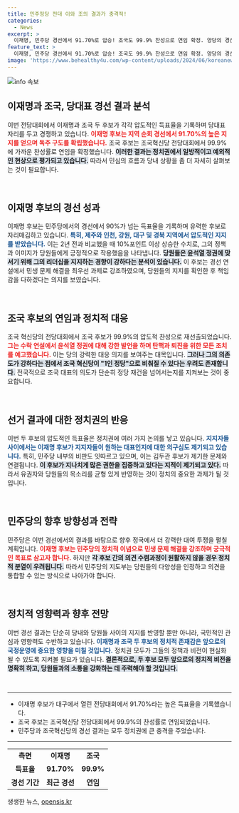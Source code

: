 ```yaml
---
title: 민주정당 전대 이와 조의 결과가 충격적!
categories:
  - News
excerpt: >
  이재명, 민주당 경선에서 91.70%로 압승! 조국도 99.9% 찬성으로 연임 확정. 양당의 경선 결과에 정치권은 큰 반응, 1인 정당 우려 목소리 높아져! 클릭하여 자세히 알아보세요!
feature_text: >
  이재명, 민주당 경선에서 91.70%로 압승! 조국도 99.9% 찬성으로 연임 확정. 양당의 경선 결과에 정치권은 큰 반응, 1인 정당 우려 목소리 높아져! 클릭하여 자세히 알아보세요!
image: 'https://www.behealthy4u.com/wp-content/uploads/2024/06/koreanews.jpg'
---
```


<p><img src="https://www.behealthy4u.com/wp-content/uploads/2024/06/koreanews.jpg" alt="info 속보" /></p>

<h2 data-ke-size="size26">이재명과 조국, 당대표 경선 결과 분석</h2>

<p data-ke-size="size16">이번 전당대회에서 이재명과 조국 두 후보가 각각 압도적인 득표율을 기록하며 당대표 자리를 두고 경쟁하고 있습니다. <b><span style="color: #ee2323;">이재명 후보는 지역 순회 경선에서 91.70%의 높은 지지를 얻으며 독주 구도를 확립했습니다.</span></b> 조국 후보는 조국혁신당 전당대회에서 99.9%에 가까운 찬성률로 연임을 확정했습니다. <b><span style="background-color: #21538527;">이러한 결과는 정치권에서 일방적이고 예외적인 현상으로 평가되고 있습니다.</span></b> 따라서 민심의 흐름과 당내 상황을 좀 더 자세히 살펴보는 것이 필요합니다.</p>

<p data-ke-size="size16">&nbsp;</p>

<h2 data-ke-size="size26">이재명 후보의 경선 성과</h2>

<p data-ke-size="size16">이재명 후보는 민주당에서의 경선에서 90%가 넘는 득표율을 기록하며 유력한 후보로 자리매김하고 있습니다. <b><span style="color: #1a5490;">특히, 제주와 인천, 강원, 대구 및 경북 지역에서 압도적인 지지를 받았습니다.</span></b> 이는 2년 전과 비교했을 때 10%포인트 이상 상승한 수치로, 그의 정책과 이미지가 당원들에게 긍정적으로 작용했음을 나타냅니다. <b><span style="background-color: #21538527;">당원들은 윤석열 정권에 맞서기 위해 그의 리더십을 지지하는 경향이 강하다는 분석이 있습니다.</span></b> 이 후보는 경선 연설에서 민생 문제 해결을 최우선 과제로 강조하였으며, 당원들의 지지를 확인한 후 책임감을 다하겠다는 의지를 보였습니다.</p>

<p data-ke-size="size16">&nbsp;</p>

<h2 data-ke-size="size26">조국 후보의 연임과 정치적 대응</h2>

<p data-ke-size="size16">조국 혁신당의 전당대회에서 조국 후보가 99.9%의 압도적 찬성으로 재선출되었습니다. <b><span style="color: #ee2323;">그는 수락 연설에서 윤석열 정권에 대해 강한 발언을 하며 탄핵과 퇴진을 위한 모든 조치를 예고했습니다.</span></b> 이는 당의 강력한 대응 의지를 보여주는 대목입니다. <b><span style="background-color: #21538527;">그러나 그의 의존도가 강하다는 점에서 조국 혁신당이 "1인 정당"으로 비춰질 수 있다는 우려도 존재합니다.</span></b> 전국적으로 조국 대표의 의도가 단순히 정당 재건을 넘어서는지를 지켜보는 것이 중요합니다.</p>

<p data-ke-size="size16">&nbsp;</p>

<h2 data-ke-size="size26">선거 결과에 대한 정치권의 반응</h2>

<p data-ke-size="size16">이번 두 후보의 압도적인 득표율은 정치권에 여러 가지 논의를 낳고 있습니다. <b><span style="color: #1a5490;">지지자들 사이에서는 이재명 후보가 지지자들이 원하는 대표인지에 대한 의구심도 제기되고 있습니다.</span></b> 특히, 민주당 내부의 비판도 잇따르고 있으며, 이는 김두관 후보가 제기한 문제와 연결됩니다. <b><span style="background-color: #21538527;">이 후보가 지나치게 많은 권한을 집중하고 있다는 지적이 제기되고 있다.</span></b> 따라서 유권자와 당원들의 목소리를 균형 있게 반영하는 것이 정치의 중요한 과제가 될 것입니다.</p>

<p data-ke-size="size16">&nbsp;</p>

<h2 data-ke-size="size26">민주당의 향후 방향성과 전략</h2>

<p data-ke-size="size16">민주당은 이번 경선에서의 결과를 바탕으로 향후 정국에서 더 강력한 대여 투쟁을 펼칠 계획입니다. <b><span style="color: #ee2323;">이재명 후보는 민주당의 정치적 이념으로 민생 문제 해결을 강조하며 궁극적인 목표로 삼고자 합니다.</span></b> 하지만 <b><span style="background-color: #21538527;">각 후보 간의 의견 수렴과정이 원활하지 않을 경우 정치적 분열이 우려됩니다.</span></b> 따라서 민주당의 지도부는 당원들의 다양성을 인정하고 의견을 통합할 수 있는 방식으로 나아가야 합니다.</p>

<p data-ke-size="size16">&nbsp;</p>

<h2 data-ke-size="size26">정치적 영향력과 향후 전망</h2>

<p data-ke-size="size16">이번 경선 결과는 단순히 당내와 당원들 사이의 지지를 반영할 뿐만 아니라, 국민적인 관심과 영향력도 수반하고 있습니다. <b><span style="color: #1a5490;">이재명과 조국 두 후보의 정치적 존재감은 앞으로의 국정운영에 중요한 영향을 미칠 것입니다.</span></b> 정치권 모두가 그들의 정책과 비전이 현실화될 수 있도록 지켜볼 필요가 있습니다. <b><span style="background-color: #21538527;">결론적으로, 두 후보 모두 앞으로의 정치적 비전을 명확히 하고, 당원들과의 소통을 강화하는 데 주력해야 할 것입니다.</span></b></p>

<p data-ke-size="size16">&nbsp;</p>

<hr />

<ul>
    <li>이재명 후보가 대구에서 열린 전당대회에서 91.70%라는 높은 득표율을 기록했습니다.</li>
    <li>조국 후보는 조국혁신당 전당대회에서 99.9%의 찬성률로 연임되었습니다.</li>
    <li>민주당과 조국혁신당의 경선 결과는 모두 정치권에 큰 충격을 주었습니다.</li>
</ul>

<hr />

<table style="width: 100%; border-collapse: collapse;">
    <tr>
        <td style="text-align: center; height: 17px;"><b>측면</b></td>
        <td style="text-align: center; height: 17px;"><b>이재명</b></td>
        <td style="text-align: center; height: 17px;"><b>조국</b></td>
    </tr>
    <tr>
        <td style="text-align: center; height: 17px;"><b>득표율</b></td>
        <td style="text-align: center; height: 17px;"><b>91.70%</b></td>
        <td style="text-align: center; height: 17px;"><b>99.9%</b></td>
    </tr>
    <tr>
        <td style="text-align: center; height: 17px;"><b>경선 기간</b></td>
        <td style="text-align: center; height: 17px;"><b>최근 경선</b></td>
        <td style="text-align: center; height: 17px;"><b>연임</b></td>
    </tr>
</table>

<p data-ke-size="size16"></p>
생생한 뉴스, <a href="https://opensis.kr" rel="dofollow">opensis.kr</a>


